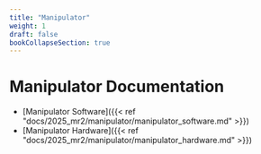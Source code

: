 ```yaml
---
title: "Manipulator"
weight: 1
draft: false
bookCollapseSection: true
---
```


# Manipulator Documentation

- [Manipulator Software]({{< ref "docs/2025_mr2/manipulator/manipulator_software.md" >}})
- [Manipulator Hardware]({{< ref "docs/2025_mr2/manipulator/manipulator_hardware.md" >}})

